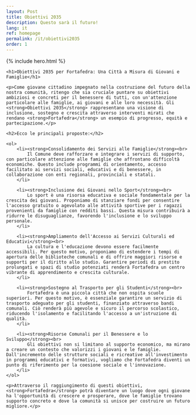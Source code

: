 ```yaml
---
layout: Post
title: Obiettivi 2035
description: Questo sarà il futuro!
lang: it
ref: homepage
permalink: /it/obiettivi2035
order: 1
---
```


{% include hero.html %}

<main class="container my-4" markdown="1">

    <h1>Obiettivi 2035 per Fortafedra: Una Città a Misura di Giovani e Famiglie</h1>
    
    <p>Come giovane cittadino impegnato nella costruzione del futuro della nostra comunità, ritengo che sia cruciale puntare su obiettivi ambiziosi e concreti per il benessere di tutti, con un'attenzione particolare alle famiglie, ai giovani e alle loro necessità. Gli <strong>Obiettivi 2035</strong> rappresentano una visione di inclusione, sostegno e crescita attraverso interventi mirati che rendano <strong>Fortafedra</strong> un esempio di progresso, equità e partecipazione.</p>

    <h2>Ecco le principali proposte:</h2>

    <ol>
        <li><strong>Consolidamento dei Servizi alle Famiglie</strong><br>
            Il Comune deve rafforzare e integrare i servizi di supporto, con particolare attenzione alle famiglie che affrontano difficoltà economiche. Questo include programmi di orientamento, accesso facilitato ai servizi sociali, educativi e di benessere, in collaborazione con enti regionali, provinciali e statali.
        </li>
        
        <li><strong>Inclusione dei Giovani nello Sport</strong><br>
            Lo sport è una risorsa educativa e sociale fondamentale per la crescita dei giovani. Proponiamo di stanziare fondi per consentire l'accesso gratuito o agevolato alle attività sportive per i ragazzi provenienti da famiglie con redditi bassi. Questa misura contribuirà a ridurre le disuguaglianze, favorendo l'inclusione e lo sviluppo personale.
        </li>
        
        <li><strong>Ampliamento dell'Accesso ai Servizi Culturali ed Educativi</strong><br>
            La cultura e l'educazione devono essere facilmente accessibili. Per questo motivo, proponiamo di estendere i tempi di apertura delle biblioteche comunali e di offrire maggiori risorse e supporti per il diritto allo studio. Garantire periodi di prestito prolungati e spazi di studio potenziati renderà Fortafedra un centro vibrante di apprendimento e crescita culturale.
        </li>
        
        <li><strong>Sostegno al Trasporto per gli Studenti</strong><br>
            Fortafedra è una piccola città che non ospita scuole superiori. Per questo motivo, è essenziale garantire un servizio di trasporto adeguato per gli studenti, finanziato attraverso bandi comunali. Ciò renderà più agevole e sicuro il percorso scolastico, riducendo l'isolamento e facilitando l'accesso a un'istruzione di qualità.
        </li>
        
        <li><strong>Risorse Comunali per il Benessere e lo Sviluppo</strong><br>
            Gli obiettivi non si limitano al supporto economico, ma mirano a creare un contesto che valorizzi i giovani e le famiglie. Dall'incremento delle strutture sociali e ricreative all'investimento in programmi educativi e formativi, vogliamo che Fortafedra diventi un punto di riferimento per la coesione sociale e l'innovazione.
        </li>
    </ol>

    <p>Attraverso il raggiungimento di questi obiettivi, <strong>Fortafedra</strong> potrà diventare un luogo dove ogni giovane ha l'opportunità di crescere e prosperare, dove le famiglie trovano supporto concreto e dove la comunità si unisce per costruire un futuro migliore.</p>


</main>

